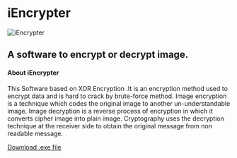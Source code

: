 # iEncrypter

![iEncrypter](https://user-images.githubusercontent.com/76870141/148881974-571ef989-63c1-4dbc-a382-c0513916da4b.png)

<h2>A software to encrypt or decrypt image.</h2>

<h4>About iEncrypter</h4>

This Software based on XOR Encryption .It is an encryption method used to encrypt data and is hard to crack by brute-force method.
Image encryption is a technique which codes the original image to another un-understandable image.
Image decryption is a reverse process of encryption in which it converts cipher image into plain image.
Cryptography uses the decryption technique at the receiver side to obtain the original message from non readable message.

<a href="https://doc-08-a0-docs.googleusercontent.com/docs/securesc/d24dlh6i5rfuvrn0dclpphgrrphhi446/jl0oqlnsp0gv20pekdjpsu4fu2deekik/1641887625000/14903342250187872287/14903342250187872287/14mT9yvRFK0aCDIiF3uWaYg6SOUYGlj4a?e=download&authuser=2&nonce=8kdil1dprsvfi&user=14903342250187872287&hash=4s6mm6dprl7c1sjhqi2cotn1i5ho5jnl" target="_blank">Download .exe file</a>
